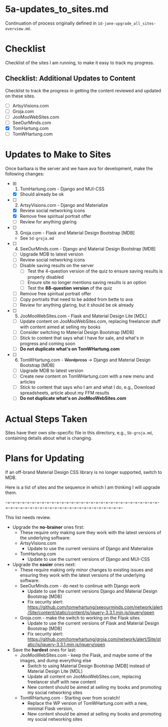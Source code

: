 
# 5a-updates_to_sites.md

Continuation of process originally defined in `1d-jane-upgrade_all_sites-overview.md`.

# Checklist

Checklist of the sites I am running, to make it easy to track my progress.

## Checklist: Additional Updates to Content

Checklist to track the progress in getting the content reviewed and updated on these sites.

- [ ] ArtsyVisions.com
- [ ] Groja.com
- [ ] JooMooWebSites.com
- [ ] SeeOurMinds.com
- [x] TomHartung.com
- [ ] TomWHartung.com

# Updates to Make to Sites

Once barbara is the server and we have ava for development, make the following changes:

- [x] 1. TomHartung.com - Django and MUI-CSS
    - [x] Should already be ok
- [ ] 2. ArtsyVisions.com - Django and Materialize
    - [x] Review social networking icons
    - [x] Remove free spiritual portrait offer
    - [ ] Review for anything glaring
- [ ] 3. Groja.com - Flask and Material Design Bootstrap [MDB]
    - See `5d-groja.md`
- [ ] 4. SeeOurMinds.com - Django and Material Design Bootstrap [MDB]
    - [ ] Upgrade MDB to latest version
    - [ ] Review social networking icons
    - [ ] Disable saving results on the server
        - [ ] Test the 4-question version of the quiz to ensure saving results is properly disabled
        - [ ] Ensure site no longer mentions saving results is an option
        - [ ] Test the **88-question version** of the quiz
    - [ ] Remove free spiritual portrait offer
    - [ ] Copy portraits that need to be added from bette to ava
    - [ ] Review for anything glaring, but it should be ok already
- [ ] 5. JooMooWebSites.com - Flask and Material Design Lite [MDL]
    - [ ] Update content on JooMooWebSites.com, replacing freelancer stuff with content aimed at selling my books
    - [ ] Consider switching to Material Design Bootstrap [MDB]
    - [ ] Stick to content that says what I have for sale, and what's in progress and coming soon
    - [ ] **Do not duplicate what's on TomWHartung.com**
- [ ] 6. TomWHartung.com - ~~Wordpress~~ -> Django and Material Design Bootstrap [MDB]
    - [ ] Upgrade MDB to latest version
    - [ ] Create new content on TomWHartung.com with a new menu and articles
    - [ ] Stick to content that says who I am and what I do, e.g., Download spreadsheets, article about my FFM results
    - [ ] **Do not duplicate what's on JooMooWebSites.com**

# Actual Steps Taken

Sites have their own site-specific file in this directory, e.g., `5b-groja.md`, containing details about what is changing.

# Plans for Updating

If an off-brand Material Design CSS library is no longer supported, switch to MDB.

Here is a list of sites and the sequence in which I am thinking I will upgrade them.

-=-=-=-=-=-=-=-=-=-=-=-=-=-=-=-=-=-=-=-=-=-=-=-=-=-=-=-=-=-=-=-=-=-=-=-=-=-=-=-=-=-=-=-=-=-=-=-=-=-=-=-=-=-=-=-

This list needs review.

- Upgrade the **no-brainer** ones first:
  - These require only making sure they work with the latest versions of the underlying software:
  - ArtsyVisions.com
    - Update to use the current versions of Django and Materialize
  - TomHartung.com
    - Update to use the current versions of Django and MUI-CSS
- Upgrade the **easier** ones next:
  - These require making only minor changes to existing issues and ensuring they work with the latest versions of the underlying software:
  - SeeOurMinds.com - do next to continue with Django work
    - Update to use the current versions Django and Material Design Bootstrap [MDB]
    - Fix security alert: https://github.com/tomwhartung/seeourminds.com/network/alert/Site/content/static/content/js/jquery-3.3.1.min.js/jquery/open
  - Groja.com - make the switch to working on the Flask sites
    - Update to use the current versions of Flask and Material Design Bootstrap [MDB]
    - Fix security alert: https://github.com/tomwhartung/groja.com/network/alert/Site/static/js/jquery-3.3.1.min.js/jquery/open
- Save the **hardest** ones for last:
  - JooMooWebSites.com - keep the Flask, and maybe some of the images, and dump everything else
    - Switch to using Material Design Bootstrap [MDB] instead of Material Design Lite [MDL]
    - Update all content on JooMooWebSites.com, replacing freelancer stuff with new content
    - New content should be aimed at selling my books and promoting my social networking sites
  - TomWHartung.com - Starting over from scratch!
    - Replace the WP version of TomWHartung.com with a new, minimal Flask version,
    - New content should be aimed at selling my books and promoting my social networking sites

